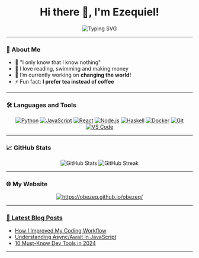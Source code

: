 <h1 align="center">Hi there 👋, I'm Ezequiel!</h1>

<p align="center">
  <img src="https://readme-typing-svg.demolab.com?font=Fira+Code&size=22&pause=1000&color=00FFFF&center=true&vCenter=true&width=435&lines=Full-Stack+Developer;Blockchain+Enthusiast;AI+Explorer;Lifelong+Learner" alt="Typing SVG" />
</p>

---

### 🌟 About Me
- 💬 "I only know that I know nothing"
- 🚀 I love reading, swimming and making money
- 🔭 I’m currently working on **changing the world!**
- ⚡ Fun fact: **I prefer tea instead of coffee**

---

### 🛠️ Languages and Tools

<p align="center">
  <a href="https://www.python.org/" target="_blank"><img src="https://img.shields.io/badge/Code-Python-informational?style=flat&logo=python&logoColor=white&color=2bbc8a" alt="Python"/></a>
  <a href="https://www.javascript.com/" target="_blank"><img src="https://img.shields.io/badge/Code-JavaScript-informational?style=flat&logo=javascript&logoColor=white&color=2bbc8a" alt="JavaScript"/></a>
  <a href="https://react.dev/" target="_blank"><img src="https://img.shields.io/badge/Code-React-informational?style=flat&logo=react&logoColor=white&color=2bbc8a" alt="React"/></a>
  <a href="https://nextjs.org/" target="_blank"><img src="https://img.shields.io/badge/Code-Node.js-informational?style=flat&logo=node.js&logoColor=white&color=2bbc8a" alt="Node.js"/></a>
  <a href="https://www.haskell.org/" target="_blank"><img src="https://img.shields.io/badge/Code-Haskell-informational?style=flat&logo=haskell&logoColor=white&color=2bbc8a" alt="Haskell"/></a>
  <a href="https://www.docker.com/" target="_blank"><img src="https://img.shields.io/badge/Code-Docker-informational?style=flat&logo=docker&logoColor=white&color=2bbc8a" alt="Docker"/></a>
  <a href="https://git-scm.com/" target="_blank"><img src="https://img.shields.io/badge/Tools-Git-informational?style=flat&logo=git&logoColor=white&color=2bbc8a" alt="Git"/></a>
  <a href="https://code.visualstudio.com/" target="_blank"><img src="https://img.shields.io/badge/Tools-VSCode-informational?style=flat&logo=visual-studio-code&logoColor=white&color=2bbc8a" alt="VS Code"/></a>
</p>

---

### 📈 GitHub Stats

<p align="center">
  <img src="https://github-readme-stats.vercel.app/api?username=obezeq&show_icons=true&theme=radical" alt="GitHub Stats" />
  <img src="https://github-readme-streak-stats.herokuapp.com/?user=obezeq&theme=radical" alt="GitHub Streak" />
</p>

---

### 🌐 My Website

<p align="center">
  <a href="https://obezeq.github.io/obezeq/" target="_blank">
    <img src="https://img.shields.io/badge/My Website-0077B5?style=for-the-badge&logoColor=white" alt="https://obezeq.github.io/obezeq/"/>
  </a>
  <a href="https://obezeq.github.io/obezeq/" target="_blank">

---

### 🎨 Latest Blog Posts

<!-- BLOG-POST-LIST:START -->
- [How I Improved My Coding Workflow](#)
- [Understanding Async/Await in JavaScript](#)
- [10 Must-Know Dev Tools in 2024](#)
<!-- BLOG-POST-LIST:END -->

---
